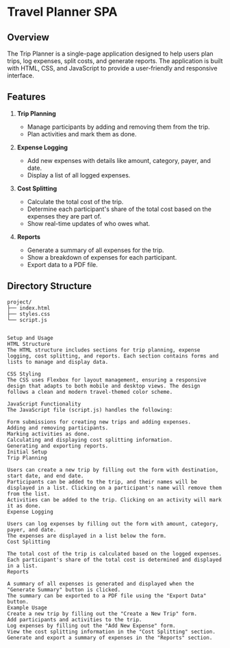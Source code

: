 # Travel Planner SPA

## Overview

The Trip Planner is a single-page application designed to help users plan trips, log expenses, split costs, and generate reports. The application is built with HTML, CSS, and JavaScript to provide a user-friendly and responsive interface.

## Features

1. **Trip Planning**
   - Manage participants by adding and removing them from the trip.
   - Plan activities and mark them as done.

2. **Expense Logging**
   - Add new expenses with details like amount, category, payer, and date.
   - Display a list of all logged expenses.

3. **Cost Splitting**
   - Calculate the total cost of the trip.
   - Determine each participant's share of the total cost based on the expenses they are part of.
   - Show real-time updates of who owes what.

4. **Reports**
   - Generate a summary of all expenses for the trip.
   - Show a breakdown of expenses for each participant.
   - Export data to a PDF file.

## Directory Structure

```plaintext
project/
├── index.html
├── styles.css
└── script.js


Setup and Usage
HTML Structure
The HTML structure includes sections for trip planning, expense logging, cost splitting, and reports. Each section contains forms and lists to manage and display data.

CSS Styling
The CSS uses Flexbox for layout management, ensuring a responsive design that adapts to both mobile and desktop views. The design follows a clean and modern travel-themed color scheme.

JavaScript Functionality
The JavaScript file (script.js) handles the following:

Form submissions for creating new trips and adding expenses.
Adding and removing participants.
Marking activities as done.
Calculating and displaying cost splitting information.
Generating and exporting reports.
Initial Setup
Trip Planning

Users can create a new trip by filling out the form with destination, start date, and end date.
Participants can be added to the trip, and their names will be displayed in a list. Clicking on a participant's name will remove them from the list.
Activities can be added to the trip. Clicking on an activity will mark it as done.
Expense Logging

Users can log expenses by filling out the form with amount, category, payer, and date.
The expenses are displayed in a list below the form.
Cost Splitting

The total cost of the trip is calculated based on the logged expenses.
Each participant's share of the total cost is determined and displayed in a list.
Reports

A summary of all expenses is generated and displayed when the "Generate Summary" button is clicked.
The summary can be exported to a PDF file using the "Export Data" button.
Example Usage
Create a new trip by filling out the "Create a New Trip" form.
Add participants and activities to the trip.
Log expenses by filling out the "Add New Expense" form.
View the cost splitting information in the "Cost Splitting" section.
Generate and export a summary of expenses in the "Reports" section.